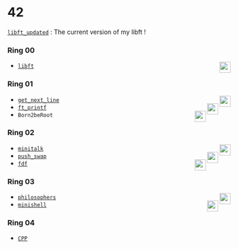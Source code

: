 # 42

[`libft_updated`](../../tree/libft_updated) : The current version of my libft !

### Ring 00  
* [`libft`](../../tree/libft) <picture><img height="25" align="right" src="https://img.shields.io/badge/Moulinette-125%25-success"/></picture>

### Ring 01
* [`get_next_line`](../../tree/get_next_line) <picture><img height="25" align="right" src="https://img.shields.io/badge/Moulinette-125%25-success"/></picture>
* [`ft_printf`](../../tree/ft_printf) <picture><img height="25" align="right" src="https://img.shields.io/badge/Moulinette-100%25-success"/></picture>
* `Born2beRoot` <picture><img height="25" align="right" src="https://img.shields.io/badge/110%25-success"/></picture>

### Ring 02
* [`minitalk`](../../tree/minitalk) <picture><img height="25" align="right" src="https://img.shields.io/badge/125%25-success"/></picture>
* [`push_swap`](../../tree/push_swap) <picture><img height="25" align="right" src="https://img.shields.io/badge/125%25-success"/></picture>
* [`fdf`](../../tree/fdf) <picture><img height="25" align="right" src="https://img.shields.io/badge/125%25-success"/></picture>

### Ring 03
* [`philosophers`](../../tree/philosophers) <picture><img height="25" align="right" src="https://img.shields.io/badge/100%25-success"/></picture>
* [`minishell`](../../tree/minishell) <picture><img height="25" align="right" src="https://img.shields.io/badge/101%25-success"/></picture>

### Ring 04
* [`CPP`](../../tree/CPP)
